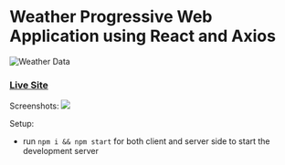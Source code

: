 # Weather Progressive Web Application using React and Axios
![Weather Data](https://i.imgur.com/3csowzj.png)

### [Live Site](https://sad-minsky-8cf12a.netlify.app/)

Screenshots:
<img src="https://imgur.com/wZZFpN9"></img>

Setup:
- run ```npm i && npm start``` for both client and server side to start the development server
